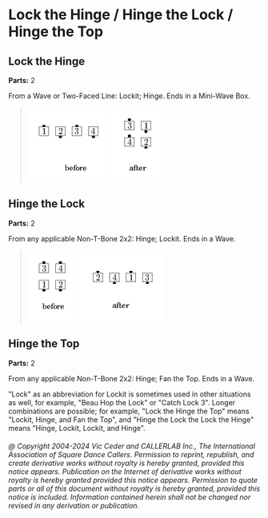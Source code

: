 # Lock the Hinge / Hinge the Lock / Hinge the Top

## Lock the Hinge

**Parts:** 2  

From a Wave or Two-Faced Line: Lockit; Hinge. Ends in a Mini-Wave Box.

> 
> ![alt](lock_the_hinge-1.png)
> ![alt](lock_the_hinge-2.png)
> 

## Hinge the Lock

**Parts:** 2  

From any applicable Non-T-Bone 2x2: Hinge; Lockit. Ends in a Wave.

> 
> ![alt](lock_the_hinge-3.png)
> ![alt](lock_the_hinge-4.png)
>

## Hinge the Top

**Parts:** 2  

From any applicable Non-T-Bone 2x2: Hinge; Fan the Top. Ends in a Wave.

"Lock" as an abbreviation for Lockit is sometimes used
in other situations as well, for
example, "Beau Hop the Lock" or "Catch Lock 3".
Longer combinations are possible; for example,
"Lock the Hinge the Top" means
"Lockit, Hinge, and Fan the Top", and "Hinge the Lock the Lock the Hinge"
means "Hinge, Lockit, Lockit, and Hinge".

###### @ Copyright 2004-2024 Vic Ceder and CALLERLAB Inc., The International Association of Square Dance Callers. Permission to reprint, republish, and create derivative works without royalty is hereby granted, provided this notice appears. Publication on the Internet of derivative works without royalty is hereby granted provided this notice appears. Permission to quote parts or all of this document without royalty is hereby granted, provided this notice is included. Information contained herein shall not be changed nor revised in any derivation or publication.
